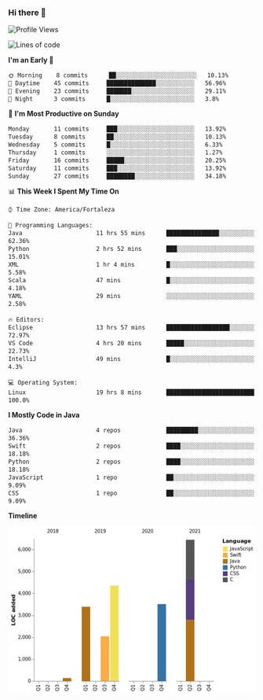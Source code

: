 ### Hi there 👋

<!--
**samuelpsouza/samuelpsouza** is a ✨ _special_ ✨ repository because its `README.md` (this file) appears on your GitHub profile.

Here are some ideas to get you started:

- 🔭 I’m currently working on ...
- 🌱 I’m currently learning ...
- 👯 I’m looking to collaborate on ...
- 🤔 I’m looking for help with ...
- 💬 Ask me about ...
- 📫 How to reach me: ...
- 😄 Pronouns: ...
- ⚡ Fun fact: ...
-->

<!--START_SECTION:waka-->
![Profile Views](http://img.shields.io/badge/Profile%20Views-163-blue)

![Lines of code](https://img.shields.io/badge/From%20Hello%20World%20I%27ve%20Written-19869%20lines%20of%20code-blue)

**I'm an Early 🐤** 

```text
🌞 Morning    8 commits      ██░░░░░░░░░░░░░░░░░░░░░░░   10.13% 
🌆 Daytime    45 commits     ██████████████░░░░░░░░░░░   56.96% 
🌃 Evening    23 commits     ███████░░░░░░░░░░░░░░░░░░   29.11% 
🌙 Night      3 commits      █░░░░░░░░░░░░░░░░░░░░░░░░   3.8%

```
📅 **I'm Most Productive on Sunday** 

```text
Monday       11 commits     ███░░░░░░░░░░░░░░░░░░░░░░   13.92% 
Tuesday      8 commits      ██░░░░░░░░░░░░░░░░░░░░░░░   10.13% 
Wednesday    5 commits      █░░░░░░░░░░░░░░░░░░░░░░░░   6.33% 
Thursday     1 commits      ░░░░░░░░░░░░░░░░░░░░░░░░░   1.27% 
Friday       16 commits     █████░░░░░░░░░░░░░░░░░░░░   20.25% 
Saturday     11 commits     ███░░░░░░░░░░░░░░░░░░░░░░   13.92% 
Sunday       27 commits     ████████░░░░░░░░░░░░░░░░░   34.18%

```


📊 **This Week I Spent My Time On** 

```text
⌚︎ Time Zone: America/Fortaleza

💬 Programming Languages: 
Java                     11 hrs 55 mins      ███████████████░░░░░░░░░░   62.36% 
Python                   2 hrs 52 mins       ███░░░░░░░░░░░░░░░░░░░░░░   15.01% 
XML                      1 hr 4 mins         █░░░░░░░░░░░░░░░░░░░░░░░░   5.58% 
Scala                    47 mins             █░░░░░░░░░░░░░░░░░░░░░░░░   4.18% 
YAML                     29 mins             ░░░░░░░░░░░░░░░░░░░░░░░░░   2.58%

🔥 Editors: 
Eclipse                  13 hrs 57 mins      ██████████████████░░░░░░░   72.97% 
VS Code                  4 hrs 20 mins       █████░░░░░░░░░░░░░░░░░░░░   22.73% 
IntelliJ                 49 mins             █░░░░░░░░░░░░░░░░░░░░░░░░   4.3%

💻 Operating System: 
Linux                    19 hrs 8 mins       █████████████████████████   100.0%

```

**I Mostly Code in Java** 

```text
Java                     4 repos             █████████░░░░░░░░░░░░░░░░   36.36% 
Swift                    2 repos             ████░░░░░░░░░░░░░░░░░░░░░   18.18% 
Python                   2 repos             ████░░░░░░░░░░░░░░░░░░░░░   18.18% 
JavaScript               1 repo              ██░░░░░░░░░░░░░░░░░░░░░░░   9.09% 
CSS                      1 repo              ██░░░░░░░░░░░░░░░░░░░░░░░   9.09%

```


**Timeline**

![Chart not found](https://raw.githubusercontent.com/samuelpsouza/samuelpsouza/main/charts/bar_graph.png) 


<!--END_SECTION:waka-->